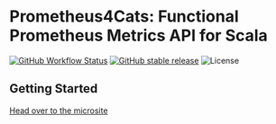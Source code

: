 # Prometheus4Cats: Functional Prometheus Metrics API for Scala
[![GitHub Workflow Status](https://img.shields.io/github/workflow/status/permutive-engineering/prometheus4cats/Continuous%20Integration)](https://github.com/permutive-engineering/prometheus4cats/actions?query=workflow%3A%22Continuous%20Integration%22)
[![GitHub stable release](https://img.shields.io/github/v/release/permutive-engineering/prometheus4cats?label=stable&sort=semver)](https://github.com/permutive-engineering/prometheus4cats/releases)
![License](https://img.shields.io/github/license/permutive-engineering/prometheus4cats)

## Getting Started

[Head over to the microsite](https://permutive-engineering.github.io/prometheus4cats/)
